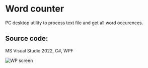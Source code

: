 # Word counter
PC desktop utility to process text file and get all word occurences.

Source code:
-------------
MS Visual Studio 2022, C#, WPF

![WP screen](https://user-images.githubusercontent.com/25845019/232294835-746f2ca8-081a-46cd-b768-3bf4a7ad7efc.png)
